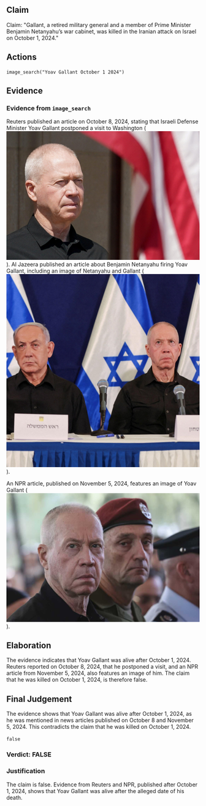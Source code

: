 ## Claim
Claim: "Gallant, a retired military general and a member of Prime Minister Benjamin Netanyahu’s war cabinet, was killed in the Iranian attack on Israel on October 1, 2024."

## Actions
```
image_search("Yoav Gallant October 1 2024")
```

## Evidence
### Evidence from `image_search`
Reuters published an article on October 8, 2024, stating that Israeli Defense Minister Yoav Gallant postponed a visit to Washington (![image 7972](media/2025-08-29_22-16-1756505775-122531.jpg)). Al Jazeera published an article about Benjamin Netanyahu firing Yoav Gallant, including an image of Netanyahu and Gallant (![image 7973](media/2025-08-29_22-16-1756505775-533297.jpg)).

An NPR article, published on November 5, 2024, features an image of Yoav Gallant (![image 7974](media/2025-08-29_22-16-1756505775-821891.jpg)).


## Elaboration
The evidence indicates that Yoav Gallant was alive after October 1, 2024. Reuters reported on October 8, 2024, that he postponed a visit, and an NPR article from November 5, 2024, also features an image of him. The claim that he was killed on October 1, 2024, is therefore false.


## Final Judgement
The evidence shows that Yoav Gallant was alive after October 1, 2024, as he was mentioned in news articles published on October 8 and November 5, 2024. This contradicts the claim that he was killed on October 1, 2024.

`false`


### Verdict: FALSE

### Justification
The claim is false. Evidence from Reuters and NPR, published after October 1, 2024, shows that Yoav Gallant was alive after the alleged date of his death.
